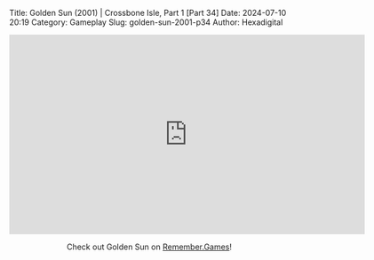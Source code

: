 Title: Golden Sun (2001) | Crossbone Isle, Part 1 [Part 34]
Date: 2024-07-10 20:19
Category: Gameplay
Slug: golden-sun-2001-p34
Author: Hexadigital

<center><iframe src="https://www.youtube.com/embed/HdbEdh96Z60?feature=oembed" allow="accelerometer; autoplay; encrypted-media; gyroscope; picture-in-picture" width="640" height="360" frameborder="0"></iframe>

Check out Golden Sun on [Remember.Games](https://remember.games/game/3374/golden-sun/)!</center>
